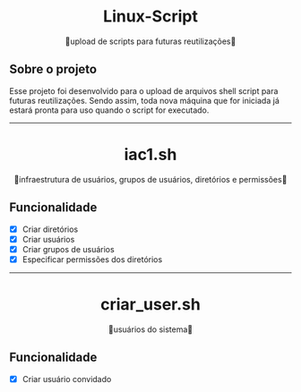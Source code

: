 <h1 align="center">Linux-Script</h1>

<p align="center">🔺upload de scripts para futuras reutilizações🔺</p>

##  Sobre o projeto
<p>Esse projeto foi desenvolvido para o upload de arquivos shell script para futuras reutilizações. Sendo assim, toda nova máquina que for iniciada já estará pronta para uso quando o script for executado.
</p>

---
<h1 align="center">iac1.sh</h1>
<p align="center">🔺infraestrutura de usuários, grupos de usuários, diretórios e permissões🔺</p>

## Funcionalidade
- [x] Criar diretórios
- [x] Criar usuários
- [x] Criar grupos de usuários
- [x] Especificar permissões dos diretórios
---
<h1 align="center">criar_user.sh</h1>
<p align="center">🔺usuários do sistema🔺</p>

## Funcionalidade
- [x] Criar usuário convidado
